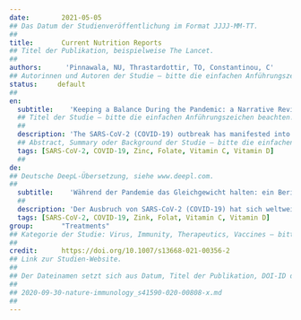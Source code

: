 ```yaml
---
date:        2021-05-05
## Das Datum der Studienveröffentlichung im Format JJJJ-MM-TT.
##
title:       Current Nutrition Reports
## Titel der Publikation, beispielweise The Lancet.
##
authors:      'Pinnawala, NU, Thrastardottir, TO, Constantinou, C'
## Autorinnen und Autoren der Studie – bitte die einfachen Anführungszeichen beachten!
status:     default
##
en:
  subtitle:    'Keeping a Balance During the Pandemic: a Narrative Review on the Important Role of Micronutrients in Preventing Infection and Reducing Complications of COVID-19'
  ## Titel der Studie – bitte die einfachen Anführungszeichen beachten!
  ##
  description: 'The SARS-CoV-2 (COVID-19) outbreak has manifested into a major public health concern across the globe, affecting particularly the most vulnerable population groups. Currently, there are various clinical trials being conducted to develop effective treatments. It is estimated that it could take one or more years before these drugs pass all safety tests and concrete results with regard to their effectiveness become available. In addition, despite the recent development of vaccines (licensed for use under conditional licenses) and the commencement of COVID-19 vaccination programs in several countries, there is still a need for safe and novel strategies that may reduce the symptomatology and/or prevent the severe complications associated with COVID-19. Natural compounds previously shown to have antiviral potential should be thoroughly considered and investigated for use in prophylactic treatment of COVID-19 due to their availability and safety. The current narrative review investigates whether there is evidence in the literature that supplementation with dietary minerals and vitamins may have a role in preventing infection with SARS-CoV-2 or in reducing COVID-19 symptomatology and disease progression. The current evidence from the literature supports that zinc and vitamin C have a potential in reducing the inflammatory response associated with SARS-CoV-2 while folate and vitamin D may have a role in antagonizing the entry of SARs-CoV-2 virus in host calls. Thus, further research should be conducted that could lead to the development of nutritional supplements involving natural and widely available compounds such as zinc, folate, vitamin C, and vitamin D. The latter could be an effective, safe, and inexpensive way to either prevent infection with SARS-CoV-2 and/or lessen the burden of COVID-19 disease.'
  ## Abstract, Summary oder Background der Studie – bitte die einfachen Anführungszeichen beachten!
  tags: [SARS-CoV-2, COVID-19, Zinc, Folate, Vitamin C, Vitamin D]
  ##
de: 
## Deutsche DeepL-Übersetzung, siehe www.deepl.com.
##
  subtitle:    'Während der Pandemie das Gleichgewicht halten: ein Bericht über die wichtige Rolle von Mikronährstoffen bei der Verhütung von Infektionen und der Verringerung von Komplikationen bei COVID-19'
  ##
  description: 'Der Ausbruch von SARS-CoV-2 (COVID-19) hat sich weltweit zu einem großen Problem für die öffentliche Gesundheit entwickelt, von dem insbesondere die am stärksten gefährdeten Bevölkerungsgruppen betroffen sind. Derzeit werden verschiedene klinische Studien durchgeführt, um wirksame Behandlungen zu entwickeln. Schätzungsweise könnte es eines oder mehrere Jahre dauern, bis diese Medikamente alle Sicherheitstests bestanden haben und konkrete Ergebnisse hinsichtlich ihrer Wirksamkeit zur Verfügung stehen. Darüber hinaus besteht trotz der jüngsten Entwicklung von Impfstoffen (die im Rahmen von bedingten Lizenzen zugelassen sind) und des Beginns von COVID-19-Impfprogrammen in mehreren Ländern weiterhin Bedarf an sicheren und neuartigen Strategien, die die Symptomatik verringern und/oder die mit COVID-19 verbundenen schweren Komplikationen verhindern können. Naturstoffe, deren antivirales Potenzial bereits nachgewiesen wurde, sollten aufgrund ihrer Verfügbarkeit und Sicherheit für die prophylaktische Behandlung von COVID-19 gründlich in Betracht gezogen und untersucht werden. In der aktuellen Übersichtsarbeit wird untersucht, ob es in der Literatur Belege dafür gibt, dass eine Nahrungsergänzung mit Mineralien und Vitaminen eine Rolle bei der Prävention einer Infektion mit SARS-CoV-2 oder bei der Verringerung der COVID-19-Symptomatik und des Krankheitsverlaufs spielen könnte. Die derzeitigen Erkenntnisse aus der Literatur belegen, dass Zink und Vitamin C die mit SARS-CoV-2 verbundene Entzündungsreaktion verringern können, während Folat und Vitamin D eine Rolle bei der Bekämpfung des Eindringens des SARS-CoV-2-Virus in den Wirt spielen könnten. Daher sollten weitere Forschungsarbeiten durchgeführt werden, die zur Entwicklung von Nahrungsergänzungsmitteln führen könnten, die natürliche und weithin verfügbare Verbindungen wie Zink, Folat, Vitamin C und Vitamin D enthalten. Letzteres könnte eine wirksame, sichere und kostengünstige Möglichkeit sein, entweder einer Infektion mit SARS-CoV-2 vorzubeugen und/oder die Belastung durch die COVID-19-Erkrankung zu verringern.'
  tags: [SARS-CoV-2, COVID-19, Zink, Folat, Vitamin C, Vitamin D]
group:       "Treatments"
## Kategorie der Studie: Virus, Immunity, Therapeutics, Vaccines – bitte die Anführungszeichen beachten!
##
credit:      https://doi.org/10.1007/s13668-021-00356-2
## Link zur Studien-Website.
##
## Der Dateinamen setzt sich aus Datum, Titel der Publikation, DOI-ID der Studie (nach dem letzten Slash) und der Dateiendung zusammen. Bitte den Unterstrich vor der DOI-ID beachten!
##
## 2020-09-30-nature-immunology_s41590-020-00808-x.md
##
---
```

<object data="{{ page.link }}" style='height:calc(100vh - 400px); width: 100%' type='application/pdf'></object>
